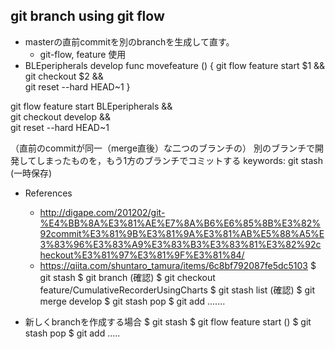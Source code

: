 ## git branch using git flow


- masterの直前commitを別のbranchを生成して直す。
    - git-flow, feature 使用
-  BLEperipherals develop
func movefeature () {
    git flow feature start $1 && \
    git checkout $2 && \
    git reset --hard HEAD~1
}

git flow feature start BLEperipherals && \
git checkout develop && \
git reset --hard HEAD~1



（直前のcommitが同一（merge直後）な二つのブランチの）
別のブランチで開発してしまったものを，もう1方のブランチでコミットする
 keywords: git stash (一時保存)
 - References
     - http://digape.com/201202/git-%E4%BB%8A%E3%81%AE%E7%8A%B6%E6%85%8B%E3%82%92commit%E3%81%9B%E3%81%9A%E3%81%AB%E5%88%A5%E3%83%96%E3%83%A9%E3%83%B3%E3%83%81%E3%82%92checkout%E3%81%97%E3%81%9F%E3%81%84/
     - https://qiita.com/shuntaro_tamura/items/6c8bf792087fe5dc5103
$ git stash
$ git branch (確認)
$ git checkout feature/CumulativeRecorderUsingCharts
$ git stash list (確認)
$ git merge develop
$ git stash pop
$ git add .......

- 新しくbranchを作成する場合
$ git stash
$ git flow feature start ()
$ git stash pop
$ git add .....
